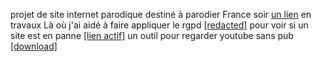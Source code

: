projet de site internet parodique destiné à parodier France soir 
<a href="https://france-nuit.github.io/article/">un lien</a>
en travaux
Là où j'ai aidé à faire appliquer le rgpd 
<a href="https://france-nuit.github.io/article/">[redacted]</a> 
pour voir si un site est en panne 
<a href="https://thomas-iniguez-visioli.github.io/status/">[lien actif]</a>
un outil pour regarder youtube sans pub 
<a href="https://github.com/thomas-iniguez-visioli/youtube-public/releases/latest">[download]</a>

    
